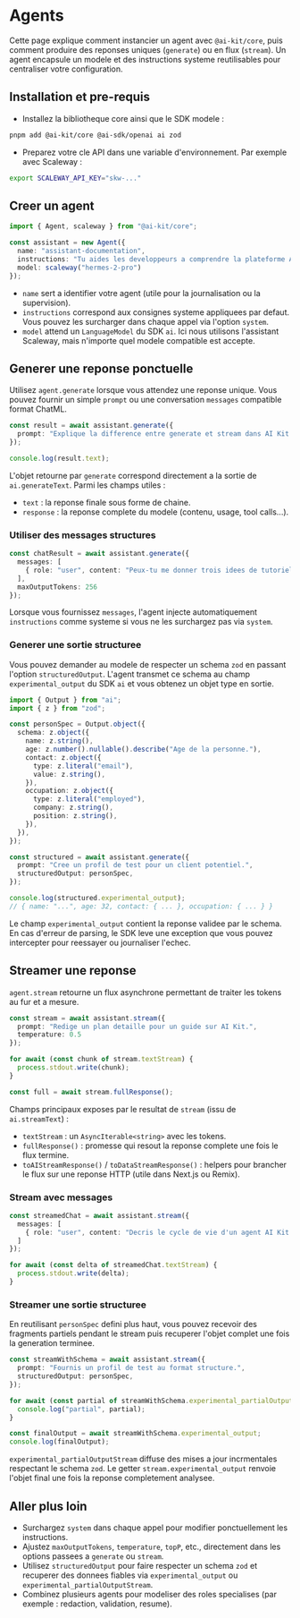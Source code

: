 # Agents

Cette page explique comment instancier un agent avec `@ai-kit/core`, puis comment produire des reponses uniques (`generate`) ou en flux (`stream`). Un agent encapsule un modele et des instructions systeme reutilisables pour centraliser votre configuration.

## Installation et pre-requis

- Installez la bibliotheque core ainsi que le SDK modele :

```bash
pnpm add @ai-kit/core @ai-sdk/openai ai zod
```

- Preparez votre cle API dans une variable d'environnement. Par exemple avec Scaleway :

```bash
export SCALEWAY_API_KEY="skw-..."
```

## Creer un agent

```ts
import { Agent, scaleway } from "@ai-kit/core";

const assistant = new Agent({
  name: "assistant-documentation",
  instructions: "Tu aides les developpeurs a comprendre la plateforme AI Kit.",
  model: scaleway("hermes-2-pro")
});
```

- `name` sert a identifier votre agent (utile pour la journalisation ou la supervision).
- `instructions` correspond aux consignes systeme appliquees par defaut. Vous pouvez les surcharger dans chaque appel via l'option `system`.
- `model` attend un `LanguageModel` du SDK `ai`. Ici nous utilisons l'assistant Scaleway, mais n'importe quel modele compatible est accepte.

## Generer une reponse ponctuelle

Utilisez `agent.generate` lorsque vous attendez une reponse unique. Vous pouvez fournir un simple `prompt` ou une conversation `messages` compatible format ChatML.

```ts
const result = await assistant.generate({
  prompt: "Explique la difference entre generate et stream dans AI Kit."
});

console.log(result.text);
```

L'objet retourne par `generate` correspond directement a la sortie de `ai.generateText`. Parmi les champs utiles :

- `text` : la reponse finale sous forme de chaine.
- `response` : la reponse complete du modele (contenu, usage, tool calls...).

### Utiliser des messages structures

```ts
const chatResult = await assistant.generate({
  messages: [
    { role: "user", content: "Peux-tu me donner trois idees de tutoriels ?" }
  ],
  maxOutputTokens: 256
});
```

Lorsque vous fournissez `messages`, l'agent injecte automatiquement `instructions` comme systeme si vous ne les surchargez pas via `system`.

### Generer une sortie structuree

Vous pouvez demander au modele de respecter un schema `zod` en passant l'option `structuredOutput`. L'agent transmet ce schema au champ `experimental_output` du SDK `ai` et vous obtenez un objet type en sortie.

```ts
import { Output } from "ai";
import { z } from "zod";

const personSpec = Output.object({
  schema: z.object({
    name: z.string(),
    age: z.number().nullable().describe("Age de la personne."),
    contact: z.object({
      type: z.literal("email"),
      value: z.string(),
    }),
    occupation: z.object({
      type: z.literal("employed"),
      company: z.string(),
      position: z.string(),
    }),
  }),
});

const structured = await assistant.generate({
  prompt: "Cree un profil de test pour un client potentiel.",
  structuredOutput: personSpec,
});

console.log(structured.experimental_output);
// { name: "...", age: 32, contact: { ... }, occupation: { ... } }
```

Le champ `experimental_output` contient la reponse validee par le schema. En cas d'erreur de parsing, le SDK leve une exception que vous pouvez intercepter pour reessayer ou journaliser l'echec.

## Streamer une reponse

`agent.stream` retourne un flux asynchrone permettant de traiter les tokens au fur et a mesure.

```ts
const stream = await assistant.stream({
  prompt: "Redige un plan detaille pour un guide sur AI Kit.",
  temperature: 0.5
});

for await (const chunk of stream.textStream) {
  process.stdout.write(chunk);
}

const full = await stream.fullResponse();
```

Champs principaux exposes par le resultat de `stream` (issu de `ai.streamText`) :

- `textStream` : un `AsyncIterable<string>` avec les tokens.
- `fullResponse()` : promesse qui resout la reponse complete une fois le flux termine.
- `toAIStreamResponse()` / `toDataStreamResponse()` : helpers pour brancher le flux sur une reponse HTTP (utile dans Next.js ou Remix).

### Stream avec messages

```ts
const streamedChat = await assistant.stream({
  messages: [
    { role: "user", content: "Decris le cycle de vie d'un agent AI Kit." }
  ]
});

for await (const delta of streamedChat.textStream) {
  process.stdout.write(delta);
}
```

### Streamer une sortie structuree

En reutilisant `personSpec` defini plus haut, vous pouvez recevoir des fragments partiels pendant le stream puis recuperer l'objet complet une fois la generation terminee.

```ts
const streamWithSchema = await assistant.stream({
  prompt: "Fournis un profil de test au format structure.",
  structuredOutput: personSpec,
});

for await (const partial of streamWithSchema.experimental_partialOutputStream) {
  console.log("partial", partial);
}

const finalOutput = await streamWithSchema.experimental_output;
console.log(finalOutput);
```

`experimental_partialOutputStream` diffuse des mises a jour incrmentales respectant le schema `zod`. Le getter `stream.experimental_output` renvoie l'objet final une fois la reponse completement analysee.

## Aller plus loin

- Surchargez `system` dans chaque appel pour modifier ponctuellement les instructions.
- Ajustez `maxOutputTokens`, `temperature`, `topP`, etc., directement dans les options passees a `generate` ou `stream`.
- Utilisez `structuredOutput` pour faire respecter un schema `zod` et recuperer des donnees fiables via `experimental_output` ou `experimental_partialOutputStream`.
- Combinez plusieurs agents pour modeliser des roles specialises (par exemple : redaction, validation, resume).

